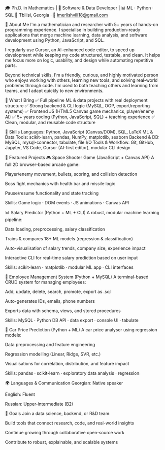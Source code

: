 🎓 Ph.D. in Mathematics | 🧠 Software & Data Developer | 📊 ML · Python · SQL
📍 Tbilisi, Georgia · 📧 imerlishvili18@gmail.com

👋 About Me
I'm a mathematician and researcher with 5+ years of hands-on programming experience. I specialise in building production-ready applications that merge machine learning, data analysis, and software development using Python, JavaScript, and SQL.

I regularly use Cursor, an AI-enhanced code editor, to speed up development while keeping my code structured, testable, and clean. It helps me focus more on logic, usability, and design while automating repetitive parts.

Beyond technical skills, I'm a friendly, curious, and highly motivated person who enjoys working with others, learning new tools, and solving real-world problems through code. I'm used to both teaching others and learning from teams, and I adapt quickly to new environments.

💼 What I Bring
✅ Full pipeline ML & data projects with real deployment structure
✅ Strong backend & CLI logic (MySQL, OOP, export/reporting systems)
✅ Frontend JS (HTML5 Canvas game mechanics, player/enemy AI)
✅ 5+ years coding (Python, JavaScript, SQL) + teaching experience
✅ Clean, modular, and reusable code structure

🧰 Skills
Languages: Python, JavaScript (Canvas/DOM), SQL, LaTeX
ML & Data Tools: scikit-learn, pandas, NumPy, matplotlib, seaborn
Backend & DB: MySQL, mysql-connector, tabulate, file I/O
Tools & Workflow: Git, GitHub, Jupyter, VS Code, Cursor (AI-first editor), modular CLI design

📁 Featured Projects
🎮 Space Shooter Game (JavaScript + Canvas API)
A full 2D browser-based arcade game:

Player/enemy movement, bullets, scoring, and collision detection

Boss fight mechanics with health bar and missile logic

Pause/resume functionality and state tracking

Skills: Game logic · DOM events · JS animations · Canvas API

📊 Salary Predictor (Python + ML + CLI)
A robust, modular machine learning pipeline:

Data loading, preprocessing, salary classification

Trains & compares 18+ ML models (regression & classification)

Auto-visualisation of salary trends, company size, experience impact

Interactive CLI for real-time salary prediction based on user input

Skills: scikit-learn · matplotlib · modular ML app · CLI interfaces

👥 Employee Management System (Python + MySQL)
A terminal-based CRUD system for managing employees:

Add, update, delete, search, promote, export as .sql

Auto-generates IDs, emails, phone numbers

Exports data with schema, views, and stored procedures

Skills: MySQL · Python DB API · data export · console UI · tabulate

🚗 Car Price Prediction (Python + ML)
A car price analyser using regression models:

Data preprocessing and feature engineering

Regression modelling (Linear, Ridge, SVR, etc.)

Visualisations for correlation, distribution, and feature impact

Skills: pandas · scikit-learn · exploratory data analysis · regression

🌍 Languages & Communication
Georgian: Native speaker

English: Fluent

Russian: Upper-intermediate (B2)

🎯 Goals
Join a data science, backend, or R&D team

Build tools that connect research, code, and real-world insights

Continue growing through collaborative open-source work

Contribute to robust, explainable, and scalable systems

